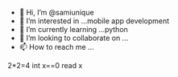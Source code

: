 - 👋 Hi, I’m @samiunique
- 👀 I’m interested in ...mobile app development 
- 🌱 I’m currently learning ...python
- 💞️ I’m looking to collaborate on ...
- 📫 How to reach me ...

<!---
samiunique/samiunique is a ✨ special ✨ repository because its `README.md` (this file) appears on your GitHub profile.
You can click the Preview link to take a look at your changes.
--->
2*2=4
int x==0
read x 
